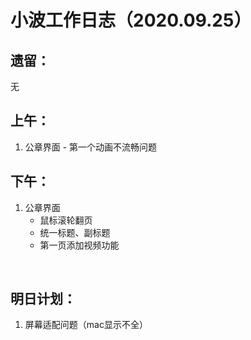 # 小波工作日志（2020.09.25）

## 遗留：

无
<br/>


## 上午：
1. 公章界面 - 第一个动画不流畅问题


## 下午：
1. 公章界面
    * 鼠标滚轮翻页
    * 统一标题、副标题
    * 第一页添加视频功能

   

<br/>  

## 明日计划：
1. 屏幕适配问题（mac显示不全）